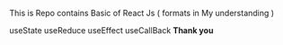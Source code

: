 This is Repo contains Basic of React Js
( formats in My understanding )

useState
useReduce
useEffect
useCallBack
________________________________________Thank you________________________________________
